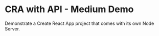 #  CRA with API - Medium Demo

Demonstrate a Create React App project that comes with its own Node Server.